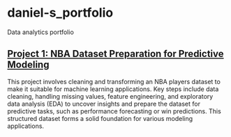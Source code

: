 # daniel-s_portfolio
Data analytics portfolio

## [Project 1: NBA Dataset Preparation for Predictive Modeling]()
This project involves cleaning and transforming an NBA players dataset to make it suitable for machine learning applications. Key steps include data cleaning, handling missing values, feature engineering, and exploratory data analysis (EDA) to uncover insights and prepare the dataset for predictive tasks, such as performance forecasting or win predictions. This structured dataset forms a solid foundation for various modeling applications.
